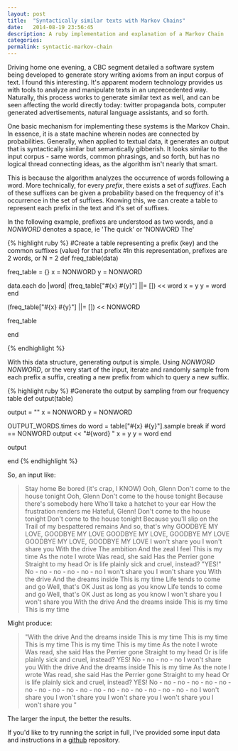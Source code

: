 ```yaml
---
layout: post
title:  "Syntactically similar texts with Markov Chains"
date:   2014-08-19 23:56:45
description: A ruby implementation and explanation of a Markov Chain 
categories:
permalink: syntactic-markov-chain
---
```


Driving home one evening, a CBC segment detailed a software system being developed to generate story writing axioms from an input corpus of text. I found this interesting. It's apparent modern technology provides us with tools to analyze and manipulate texts in an unprecedented way. Naturally, this process works to generate similar text as well, and can be seen affecting the world directly today: twitter propaganda bots, computer generated advertisements, natural language assistants, and so forth.

One basic mechanism for implementing these systems is the Markov Chain. In essence, it is a state machine wherein nodes are connected by probabilities. Generally, when applied to textual data, it generates an output that is syntactically similar but semantically gibberish. It looks similar to the input corpus - same words, common phrasings, and so forth, but has no logical thread connecting ideas, as the algorithm isn't nearly that smart.

This is because the algorithm analyzes the occurrence of words following a word. More technically, for every *prefix*, there exists a set of *suffixes*. Each of these suffixes can be given a probability based on the frequency of it's occurrence in the set of suffixes. Knowing this, we can create a table to represent each prefix in the text and it's set of suffixes.

In the following example, prefixes are understood as two words, and a *NONWORD* denotes a space, ie 'The quick' or 'NONWORD The'

{% highlight ruby %}
#Create a table representing a prefix (key) and the common suffixes (value) for that prefix
#In this representation, prefixes are 2 words, or N = 2
def freq_table(data)

  freq_table = {}
  x = NONWORD
  y = NONWORD

  data.each do |word|
    (freq_table["#{x} #{y}"] ||= []) << word
    x = y
    y = word
  end

  (freq_table["#{x} #{y}"] ||= []) << NONWORD

  freq_table

end

{% endhighlight %}

With this data structure, generating output is simple. Using *NONWORD* *NONWORD*, or the very start of the input, iterate and randomly sample from each prefix a suffix, creating a new prefix from which to query a new suffix.

{% highlight ruby %}
#Generate the output by sampling from our frequency table
def output(table)
  
  output = ""
  x = NONWORD
  y = NONWORD

  OUTPUT_WORDS.times do
    word = table["#{x} #{y}"].sample 
    break if word == NONWORD
    output << "#{word} "
    x = y
    y = word
  end

  output

end
{% endhighlight %}

So, an input like:

> Stay home Be bored (it's crap, I KNOW) Ooh, Glenn Don't come to the house tonight Ooh, Glenn Don't come to the house tonight Because there's somebody here Who'll take a hatchet to your ear How the frustration renders me Hateful, Glenn! Don't come to the house tonight Don't come to the house tonight Because you'll slip on the Trail of my bespattered remains And so, that's why GOODBYE MY LOVE, GOODBYE MY LOVE GOODBYE MY LOVE, GOODBYE MY LOVE GOODBYE MY LOVE, GOODBYE MY LOVE I won't share you I won't share you With the drive The ambition And the zeal I feel This is my time As the note I wrote Was read, she said Has the Perrier gone Straight to my head Or is life plainly sick and cruel, instead? "YES!" No - no - no - no - no - no I won't share you I won't share you With the drive And the dreams inside This is my time Life tends to come and go Well, that's OK Just as long as you know Life tends to come and go Well, that's OK Just as long as you know I won't share you I won't share you With the drive And the dreams inside This is my time This is my time

Might produce:

> "With the drive And the dreams inside This is my time This is my time This is my time This is my time This is my time As the note I wrote Was read, she said Has the Perrier gone Straight to my head Or is life plainly sick and cruel, instead? YES! No - no - no - no I won't share you With the drive And the dreams inside This is my time As the note I wrote Was read, she said Has the Perrier gone Straight to my head Or is life plainly sick and cruel, instead? YES! No - no - no - no - no - no - no - no - no - no - no - no - no - no - no - no - no - no - no I won't share you I won't share you I won't share you I won't share you I won't share you "

The larger the input, the better the results.

If you'd like to try running the script in full, I've provided some input data and instructions in a [github](https://github.com/laaksomavrick/markov-chain-text-generator) repository.
